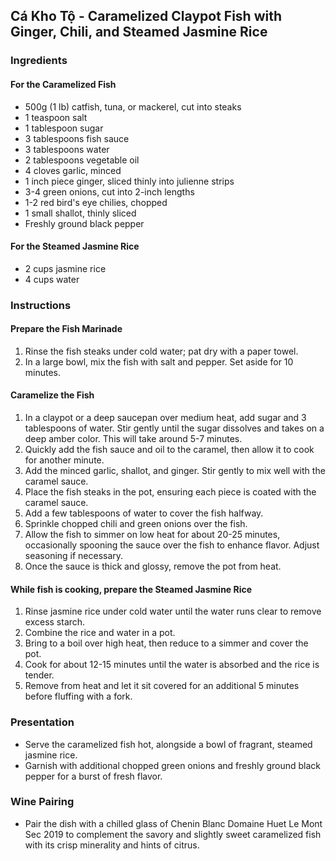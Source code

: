 ## Cá Kho Tộ - Caramelized Claypot Fish with Ginger, Chili, and Steamed Jasmine Rice

### Ingredients

#### For the Caramelized Fish
- 500g (1 lb) catfish, tuna, or mackerel, cut into steaks
- 1 teaspoon salt
- 1 tablespoon sugar
- 3 tablespoons fish sauce
- 3 tablespoons water
- 2 tablespoons vegetable oil
- 4 cloves garlic, minced
- 1 inch piece ginger, sliced thinly into julienne strips
- 3-4 green onions, cut into 2-inch lengths
- 1-2 red bird's eye chilies, chopped
- 1 small shallot, thinly sliced
- Freshly ground black pepper

#### For the Steamed Jasmine Rice
- 2 cups jasmine rice
- 4 cups water

### Instructions

#### Prepare the Fish Marinade
1. Rinse the fish steaks under cold water; pat dry with a paper towel.
2. In a large bowl, mix the fish with salt and pepper. Set aside for 10 minutes.

#### Caramelize the Fish
1. In a claypot or a deep saucepan over medium heat, add sugar and 3 tablespoons of water. Stir gently until the sugar dissolves and takes on a deep amber color. This will take around 5-7 minutes.
2. Quickly add the fish sauce and oil to the caramel, then allow it to cook for another minute.
3. Add the minced garlic, shallot, and ginger. Stir gently to mix well with the caramel sauce.
4. Place the fish steaks in the pot, ensuring each piece is coated with the caramel sauce.
5. Add a few tablespoons of water to cover the fish halfway.
6. Sprinkle chopped chili and green onions over the fish.
7. Allow the fish to simmer on low heat for about 20-25 minutes, occasionally spooning the sauce over the fish to enhance flavor. Adjust seasoning if necessary.
8. Once the sauce is thick and glossy, remove the pot from heat.

#### While fish is cooking, prepare the Steamed Jasmine Rice
1. Rinse jasmine rice under cold water until the water runs clear to remove excess starch.
2. Combine the rice and water in a pot.
3. Bring to a boil over high heat, then reduce to a simmer and cover the pot.
4. Cook for about 12-15 minutes until the water is absorbed and the rice is tender.
5. Remove from heat and let it sit covered for an additional 5 minutes before fluffing with a fork.

### Presentation
- Serve the caramelized fish hot, alongside a bowl of fragrant, steamed jasmine rice.
- Garnish with additional chopped green onions and freshly ground black pepper for a burst of fresh flavor.

### Wine Pairing
- Pair the dish with a chilled glass of Chenin Blanc Domaine Huet Le Mont Sec 2019 to complement the savory and slightly sweet caramelized fish with its crisp minerality and hints of citrus.